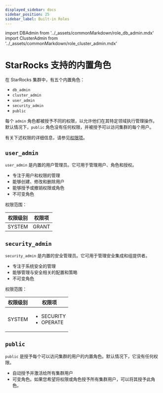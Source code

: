 ```yaml
---
displayed_sidebar: docs
sidebar_position: 25
sidebar_label: Built-in Roles
---
```


import DBAdmin from '../_assets/commonMarkdown/role_db_admin.mdx'
import ClusterAdmin from '../_assets/commonMarkdown/role_cluster_admin.mdx'

# StarRocks 支持的内置角色

在 StarRocks 集群中，有五个内置角色：

- `db_admin`
- `cluster_admin`
- `user_admin`
- `security_admin`
- `public`

每个 `admin` 角色都被授予不同的权限，以允许他们在其特定领域执行管理操作。默认情况下，`public` 角色没有任何权限，并被授予可以访问集群的每个用户。

有关下述权限的详细信息，请参见[权限项](./privilege_item.md)。

<DBAdmin />

<ClusterAdmin />

## `user_admin`

`user_admin` 是内置的用户管理员。它可用于管理用户、角色和授权。

- 专注于用户和权限的管理
- 能够创建、修改和删除用户
- 能够授予或撤销权限或角色
- 不可变角色

权限范围：

| 权限级别         | 权限项        |
| ---------------- | ------------- |
| SYSTEM           | GRANT         |

## `security_admin`

`security_admin` 是内置的安全管理员。它可用于管理安全集成和组提供者。

- 专注于系统安全的管理
- 能够管理与安全相关的配置和策略
- 不可变角色

权限范围：

| 权限级别         | 权限项        |
| ---------------- | ------------- |
| SYSTEM           | <ul><li>SECURITY</li><li>OPERATE</li></ul> |

## `public`

`public` 是授予每个可以访问集群的用户的内置角色。默认情况下，它没有任何权限。

- 自动授予并激活给所有集群用户
- 可变角色。如果您希望将权限或角色授予所有集群用户，可以将其授予此角色。